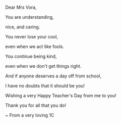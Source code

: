 Dear Mrs Vora,

  You are understanding,

  nice, and caring.

  You never lose your cool,

  even when we act like fools.

  You continue being kind,

  even when we don't get things right.

  And if anyone deserves a day off from school,

  I have no doubts that it should be you!

  Wishing a very Happy Teacher's Day from me to you!

  Thank you for all that you do!
  
  
~ From a very loving 1C

